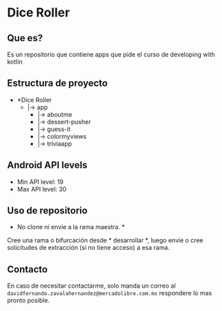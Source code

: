 # Dice Roller

## Que es?
Es un repositorio que contiene apps que pide el curso de developing with kotlin 

## Estructura de proyecto



- *Dice Roller
  - |-> app  
    - |-> aboutme
    - |-> dessert-pusher
    - |-> guess-it
    - |-> colormyviews
    - |-> triviaapp
    


## Android API levels

* Min API level: 19
* Max API level: 30


## Uso de repositorio
* No clone ni envíe a la rama maestra. *

Cree una rama o bifurcación desde * desarrollar *, luego envíe o cree solicitudes de extracción (si no tiene acceso) a esa rama.

## Contacto

En caso de necesitar contactarme, solo manda un correo al `davidfernando.zavalahernandez@mercadolibre.com.mx` respondere lo mas pronto posible.
